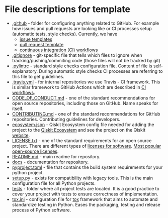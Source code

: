 File descriptions for template
==============================

- [.github](../.github) - folder for configuring anything related to GitHub.
  For example how issues and pull requests are looking like or CI processes setup (automatic tests, style checks).
  Currently, we have
    - [issue templates](../.github/ISSUE_TEMPLATE)
    - [pull request template](../.github/PULL_REQUEST_TEMPLATE.md)
    - [continuous integration (CI) workflows](../.github/workflows)
- [.gitignore](../.gitignore) - git-specific file that tells which files to ignore
  when tracking/pushing/commiting code (those files will not be tracked by git)
- [.pylintrc](../.pylintrc) - standard style checks configuration file. Content of file is
  self-explanatory. During automatic style checks CI processes are referring to this file
  to get guidelines.
- [.travis.yml](../.travis.yml) - for internal repositories we use Travis - CI framework.
  This is similar framework to GitHub Actions which are described in [CI workflows](../.github/workflows).
- [CODE_OF_CONDUCT.md](../CODE_OF_CONDUCT.md) - one of the standard recommendations for open source repositories, including those on GitHub.
  Name speaks for itself.
- [CONTRIBUTING.md](../CONTRIBUTING.md) - one of the standard recommendations for GitHub repositories.
  Contributing guidelines for developers.
- [ecosystem.json](../ecosystem.json) - Qiskit Ecosystem config file needed for adding the project to the [Qiskit Ecosystem](https://github.com/qiskit-community/ecosystem) and see the project on the Qiskit [website](https://qiskit.org/ecosystem).
- [LICENSE.txt](../LICENSE.txt) - one of the standard requirements for an open source project.
  There are different types of [licenses for software](https://en.wikipedia.org/wiki/Software_license).
  [Most popular open-source licenses](https://opensource.org/licenses).
- [README.md](../README.md) - main readme for repository.
- [docs](../docs) - documentation for repository.
- [pyproject.toml](../pyproject.toml) - file that contains the build system requirements for your python project.
- [setup.py](../setup.py) - exists for compatibility with legacy tools.
  This is the main configuration file for all Python projects.
- [tests](../tests) - folder where all project tests are located.
  It is a good practice to cover your project with tests to ensure correctness of implementation.
- [tox.ini](../tox.ini) - configuration file for [tox](https://tox.readthedocs.io/en/latest/) framework that
  aims to automate and standardize testing in Python.
  Eases the packaging, testing and release process of Python software.
